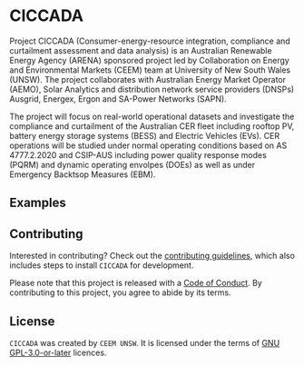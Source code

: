 # CICCADA

Project CICCADA (Consumer-energy-resource integration, compliance and curtailment assessment and data analysis) is an Australian Renewable Energy Agency (ARENA) sponsored project led by Collaboration on Energy and Environmental Markets (CEEM) team at University of New South Wales (UNSW). The project collaborates with Australian Energy Market Operator (AEMO), Solar Analytics and distribution network service providers (DNSPs) Ausgrid, Energex, Ergon and SA-Power Networks (SAPN).

The project will focus on real-world operational datasets and investigate the compliance and curtailment of the Australian CER fleet including rooftop PV, battery energy storage systems (BESS) and Electric Vehicles (EVs). CER operations will be studied under normal operating conditions based on AS 4777.2.2020 and CSIP-AUS including power quality response modes (PQRM) and dynamic operating envolpes (DOEs) as well as under Emergency Backtsop Measures (EBM).

## Examples

## Contributing

Interested in contributing? Check out the [contributing guidelines](CONTRIBUTING.md), which also includes steps to install `CICCADA` for development.

Please note that this project is released with a [Code of Conduct](CONDUCT.md). By contributing to this project, you agree to abide by its terms.

## License

`CICCADA` was created by `CEEM UNSW`. It is licensed under the terms of [GNU GPL-3.0-or-later](LICENSE) licences.
